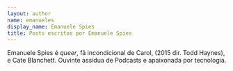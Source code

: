 ```yaml
---
layout: author
name: emanueles
display_name: Emanuele Spies
title: Posts escritos por Emanuele Spies
---
```


Emanuele Spies é _queer_, fã incondicional de Carol, (2015 dir. Todd Haynes), e Cate Blanchett. Ouvinte assídua de Podcasts e apaixonada por tecnologia.
